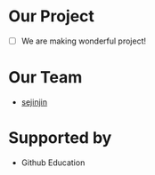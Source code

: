 # Our Project

- [ ] We are making wonderful project!

# Our Team

- [sejinjin](https://github.com/sejin0104)

# Supported by

- Github Education
